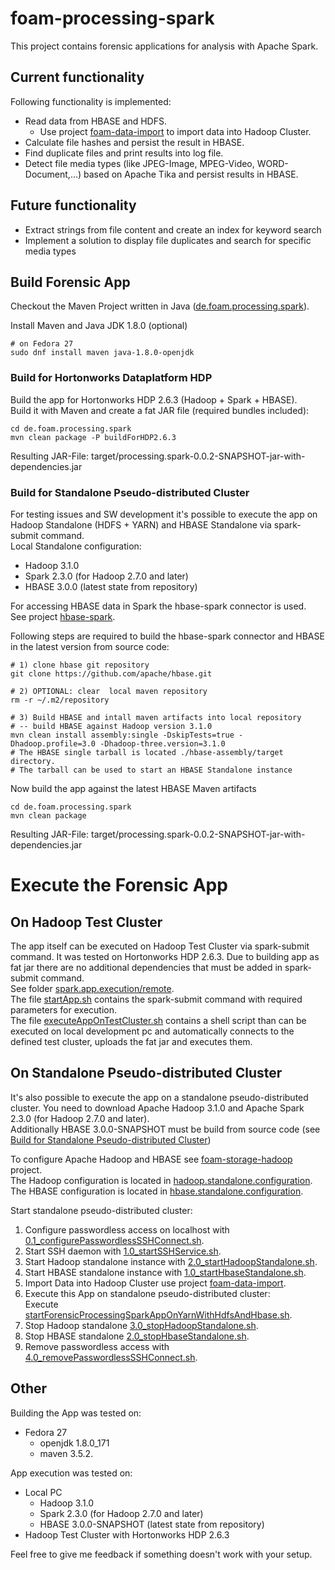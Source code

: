# foam-processing-spark
This project contains forensic applications for analysis with Apache Spark. 

## Current functionality
Following functionality is implemented:
* Read data from HBASE and HDFS.
  * Use project [foam-data-import](https://github.com/jobusam/foam-data-import) to import data into Hadoop Cluster.
* Calculate file hashes and persist the result in HBASE.
* Find duplicate files and print results into log file.
* Detect file media types (like JPEG-Image, MPEG-Video, WORD-Document,...) based on Apache Tika and persist results in HBASE.

## Future functionality
* Extract strings from file content and create an index for keyword search
* Implement a solution to display file duplicates and search for specific media types

## Build Forensic App
Checkout the Maven Project written in Java ([de.foam.processing.spark](de.foam.processing.spark)).

Install Maven and Java JDK 1.8.0 (optional)
```
# on Fedora 27
sudo dnf install maven java-1.8.0-openjdk 
```

### Build for Hortonworks Dataplatform HDP
Build the app for Hortonworks HDP 2.6.3 (Hadoop + Spark + HBASE).  
Build it with Maven and create a fat JAR file (required bundles included):
```
cd de.foam.processing.spark
mvn clean package -P buildForHDP2.6.3
```
Resulting JAR-File: target/processing.spark-0.0.2-SNAPSHOT-jar-with-dependencies.jar

### Build for Standalone Pseudo-distributed Cluster
For testing issues and SW development it's possible to execute
the app on Hadoop Standalone (HDFS + YARN) and HBASE Standalone via spark-submit command.  
Local Standalone configuration: 
* Hadoop 3.1.0
* Spark 2.3.0 (for Hadoop 2.7.0 and later)
* HBASE 3.0.0 (latest state from repository)

For accessing HBASE data in Spark the hbase-spark connector is used.  
See project [hbase-spark](https://github.com/apache/hbase/tree/master/hbase-spark).

Following steps are required to build the hbase-spark connector and HBASE in the latest version from source code:

```
# 1) clone hbase git repository
git clone https://github.com/apache/hbase.git

# 2) OPTIONAL: clear  local maven repository
rm -r ~/.m2/repository

# 3) Build HBASE and intall maven artifacts into local repository
# -- build HBASE against Hadoop version 3.1.0
mvn clean install assembly:single -DskipTests=true -Dhadoop.profile=3.0 -Dhadoop-three.version=3.1.0
# The HBASE single tarball is located ./hbase-assembly/target directory.
# The tarball can be used to start an HBASE Standalone instance 
```
Now build the app against the latest HBASE Maven artifacts
```
cd de.foam.processing.spark
mvn clean package 
```
Resulting JAR-File: target/processing.spark-0.0.2-SNAPSHOT-jar-with-dependencies.jar

# Execute the Forensic App

## On Hadoop Test Cluster
The app itself can be executed on Hadoop Test Cluster via spark-submit command.
It was tested on Hortonworks HDP 2.6.3. Due to building app as fat jar there are no additional dependencies
that must be added in spark-submit command.    
See folder [spark.app.execution/remote](spark.app.execution/remote).   
The file [startApp.sh](spark.app.execution/remote/startApp.sh) contains the spark-submit command with required
parameters for execution.      
The file [executeAppOnTestCluster.sh](spark.app.execution/remote/executeAppOnTestCluster.sh) contains a shell script
than can be executed on local development pc and automatically connects to the defined test cluster, uploads the fat jar
and executes them. 

## On Standalone Pseudo-distributed Cluster
It's also possible to execute the app on a standalone pseudo-distributed cluster.
You need to download Apache Hadoop 3.1.0 and Apache Spark 2.3.0 (for Hadoop 2.7.0 and later).   
Additionally HBASE 3.0.0-SNAPSHOT must be build from source code (see [Build for Standalone Pseudo-distributed Cluster](#build-for-standalone-pseudo-distributed-cluster))

To configure Apache Hadoop and HBASE see [foam-storage-hadoop](https://github.com/jobusam/foam-storage-hadoop) project.   
The Hadoop configuration is located in [hadoop.standalone.configuration](https://github.com/jobusam/foam-storage-hadoop/tree/master/hadoop.standalone.configuration).   
The HBASE configuration is located in [hbase.standalone.configuration](https://github.com/jobusam/foam-storage-hadoop/tree/master/hbase.standalone.configuration).   

Start standalone pseudo-distributed cluster:
1. Configure passwordless access on localhost with [0.1_configurePasswordlessSSHConnect.sh](https://github.com/jobusam/foam-storage-hadoop/blob/master/hadoop.standalone.setup/0.1_configurePasswordlessSSHConnect.sh).
2. Start SSH daemon with [1.0_startSSHService.sh](https://github.com/jobusam/foam-storage-hadoop/blob/master/hadoop.standalone.setup/1.0_startSSHService.sh).
3. Start Hadoop standalone instance with [2.0_startHadoopStandalone.sh](https://github.com/jobusam/foam-storage-hadoop/blob/master/hadoop.standalone.setup/2.0_startHadoopStandalone.sh).
4. Start HBASE standalone instance with [1.0_startHbaseStandalone.sh](https://github.com/jobusam/foam-storage-hadoop/blob/master/hbase.standalone.setup/1.0_startHbaseStandalone.sh).
5. Import Data into Hadoop Cluster use project [foam-data-import](https://github.com/jobusam/foam-data-import).
6. Execute this App on standalone pseudo-distributed cluster:   
Execute [startForensicProcessingSparkAppOnYarnWithHdfsAndHbase.sh](spark.app.execution/startForensicProcessingSparkAppOnYarnWithHdfsAndHbase.sh).
7. Stop Hadoop standalone [3.0_stopHadoopStandalone.sh](https://github.com/jobusam/foam-storage-hadoop/blob/master/hadoop.standalone.setup/3.0_stopHadoopStandalone.sh).  
8. Stop HBASE standalone [2.0_stopHbaseStandalone.sh](https://github.com/jobusam/foam-storage-hadoop/blob/master/hbase.standalone.setup/2.0_stopHbaseStandalone.sh).
9. Remove passwordless access with [4.0_removePasswordlessSSHConnect.sh](https://github.com/jobusam/foam-storage-hadoop/blob/master/hadoop.standalone.setup/4.0_removePasswordlessSSHConnect.sh).


## Other
Building the App was tested on:
* Fedora 27 
  * openjdk 1.8.0_171 
  * maven 3.5.2.
  
App execution was tested on:
* Local PC
  * Hadoop 3.1.0
  * Spark 2.3.0 (for Hadoop 2.7.0 and later)
  * HBASE 3.0.0-SNAPSHOT (latest state from repository)
* Hadoop Test Cluster with Hortonworks HDP 2.6.3

Feel free to give me feedback if something doesn't work with your setup.
